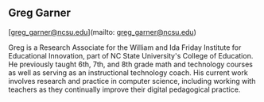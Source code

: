 ## Greg Garner

[greg_garner@ncsu.edu](mailto: greg_garner@ncsu.edu)

Greg is a Research Associate for the William and Ida Friday Institute for Educational Innovation, part of NC State University's College of Education. He previously taught 6th, 7th, and 8th grade math and technology courses as well as serving as an instructional technology coach. His current work involves research and practice in computer science, including working with teachers as they continually improve their digital pedagogical practice.
